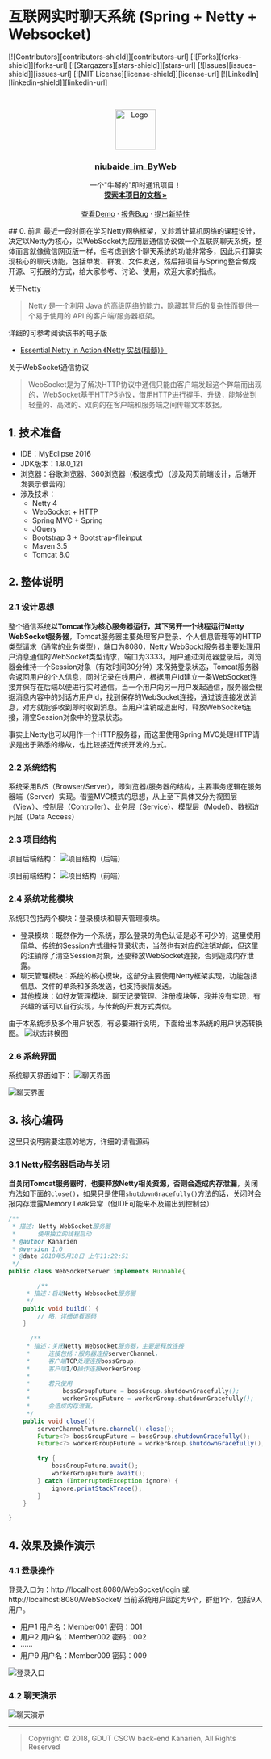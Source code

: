 # 互联网实时聊天系统 (Spring + Netty + Websocket)
<!-- PROJECT SHIELDS -->

[![Contributors][contributors-shield]][contributors-url]
[![Forks][forks-shield]][forks-url]
[![Stargazers][stars-shield]][stars-url]
[![Issues][issues-shield]][issues-url]
[![MIT License][license-shield]][license-url]
[![LinkedIn][linkedin-shield]][linkedin-url]

<!-- PROJECT LOGO -->
<br />

<p align="center">
  <a href="https://github.com/loks666/niubaide_im_ByWeb/">
    <img src="http://tva1.sinaimg.cn/large/ed264f1bgy1h46fyw6hgjj20dw0azaas.jpg" alt="Logo" width="80" height="80">
  </a>

<h3 align="center">niubaide_im_ByWeb</h3>
  <p align="center">
    一个"牛掰的"即时通讯项目！
    <br />
    <a href="https://github.com/loks666/niubaide_im_ByWeb"><strong>探索本项目的文档 »</strong></a>
    <br />
    <br />
    <a href="https://github.com/loks666/niubaide_im_ByWeb">查看Demo</a>
    ·
    <a href="https://github.com/loks666/niubaide_im_ByWeb/issues">报告Bug</a>
    ·
    <a href="https://github.com/loks666/niubaide_im_ByWeb/issues">提出新特性</a>
  </p>

</p>
## 0. 前言
最近一段时间在学习Netty网络框架，又趁着计算机网络的课程设计，决定以Netty为核心，以WebSocket为应用层通信协议做一个互联网聊天系统，整体而言就像微信网页版一样，但考虑到这个聊天系统的功能非常多，因此只打算实现核心的聊天功能，包括单发、群发、文件发送，然后把项目与Spring整合做成开源、可拓展的方式，给大家参考、讨论、使用，欢迎大家的指点。

关于Netty
> Netty 是一个利用 Java 的高级网络的能力，隐藏其背后的复杂性而提供一个易于使用的 API 的客户端/服务器框架。

详细的可参考阅读该书的电子版
* [Essential Netty in Action 《Netty 实战(精髓)》](https://legacy.gitbook.com/book/waylau/essential-netty-in-action/details)

关于WebSocket通信协议
> WebSocket是为了解决HTTP协议中通信只能由客户端发起这个弊端而出现的，WebSocket基于HTTP5协议，借用HTTP进行握手、升级，能够做到轻量的、高效的、双向的在客户端和服务端之间传输文本数据。

## 1. 技术准备
* IDE：MyEclipse 2016
* JDK版本：1.8.0_121
* 浏览器：谷歌浏览器、360浏览器（极速模式）（涉及网页前端设计，后端开发表示很苦闷）
* 涉及技术：
  * Netty 4
  * WebSocket + HTTP
  * Spring MVC + Spring
  * JQuery
  * Bootstrap 3 + Bootstrap-fileinput
  * Maven 3.5
  * Tomcat 8.0

## 2. 整体说明
### 2.1 设计思想
整个通信系统**以Tomcat作为核心服务器运行，其下另开一个线程运行Netty WebSocket服务器**，Tomcat服务器主要处理客户登录、个人信息管理等的HTTP类型请求（通常的业务类型），端口为8080，Netty WebSockt服务器主要处理用户消息通信的WebSocket类型请求，端口为3333。用户通过浏览器登录后，浏览器会维持一个Session对象（有效时间30分钟）来保持登录状态，Tomcat服务器会返回用户的个人信息，同时记录在线用户，根据用户id建立一条WebSocket连接并保存在后端以便进行实时通信。当一个用户向另一用户发起通信，服务器会根据消息内容中的对话方用户id，找到保存的WebSocket连接，通过该连接发送消息，对方就能够收到即时收到消息。当用户注销或退出时，释放WebSocket连接，清空Session对象中的登录状态。

事实上Netty也可以用作一个HTTP服务器，而这里使用Spring MVC处理HTTP请求是出于熟悉的缘故，也比较接近传统开发的方式。

### 2.2 系统结构
系统采用B/S（Browser/Server），即浏览器/服务器的结构，主要事务逻辑在服务器端（Server）实现。借鉴MVC模式的思想，从上至下具体又分为视图层（View）、控制层（Controller）、业务层（Service）、模型层（Model）、数据访问层（Data Access）

### 2.3 项目结构
项目后端结构：
![项目结构（后端）](http://kanarien-1254133416.cosgz.myqcloud.com/Image%20Bed/%E9%A1%B9%E7%9B%AE%E7%BB%93%E6%9E%84.JPG)

项目前端结构：
![项目结构（前端）](http://kanarien-1254133416.cosgz.myqcloud.com/Image%20Bed/%E9%A1%B9%E7%9B%AE%E7%BB%93%E6%9E%84%EF%BC%88%E5%89%8D%E7%AB%AF%EF%BC%89.JPG)

### 2.4 系统功能模块
系统只包括两个模块：登录模块和聊天管理模块。

* 登录模块：既然作为一个系统，那么登录的角色认证是必不可少的，这里使用简单、传统的Session方式维持登录状态，当然也有对应的注销功能，但这里的注销除了清空Session对象，还要释放WebSocket连接，否则造成内存泄露。
* 聊天管理模块：系统的核心模块，这部分主要使用Netty框架实现，功能包括信息、文件的单条和多条发送，也支持表情发送。
* 其他模块：如好友管理模块、聊天记录管理、注册模块等，我并没有实现，有兴趣的话可以自行实现，与传统的开发方式类似。


由于本系统涉及多个用户状态，有必要进行说明，下面给出本系统的用户状态转换图。
![状态转换图](https://kanarien-1254133416.cos.ap-guangzhou.myqcloud.com/Image%20Bed/%E8%81%8A%E5%A4%A9%E5%AE%A4%20-%20%E7%94%A8%E6%88%B7%E7%8A%B6%E6%80%81%E8%BD%AC%E6%8D%A2%E5%9B%BE.png)

### 2.6 系统界面
系统聊天界面如下：
![聊天界面](http://kanarien-1254133416.cosgz.myqcloud.com/Image%20Bed/%E8%81%8A%E5%A4%A9%E7%95%8C%E9%9D%A2.png)

![聊天界面](http://kanarien-1254133416.cosgz.myqcloud.com/Image%20Bed/%E8%81%8A%E5%A4%A9%E7%95%8C%E9%9D%A202.png)

## 3. 核心编码
这里只说明需要注意的地方，详细的请看源码

### 3.1 Netty服务器启动与关闭
**当关闭Tomcat服务器时，也要释放Netty相关资源，否则会造成内存泄漏**，关闭方法如下面的``close()``，如果只是使用``shutdownGracefully()``方法的话，关闭时会报内存泄露Memory Leak异常（但IDE可能来不及输出到控制台）
```Java
/**
 * 描述: Netty WebSocket服务器
 *      使用独立的线程启动
 * @author Kanarien
 * @version 1.0
 * @date 2018年5月18日 上午11:22:51
 */
public class WebSocketServer implements Runnable{

        /**
	 * 描述：启动Netty Websocket服务器
	 */
	public void build() {
	    // 略，详细请看源码
	}
     
      /**
	 * 描述：关闭Netty Websocket服务器，主要是释放连接
	 *     连接包括：服务器连接serverChannel，
	 *     客户端TCP处理连接bossGroup，
	 *     客户端I/O操作连接workerGroup
	 *
	 *     若只使用
	 *         bossGroupFuture = bossGroup.shutdownGracefully();
	 *         workerGroupFuture = workerGroup.shutdownGracefully();
	 *     会造成内存泄漏。
	 */
	public void close(){
	    serverChannelFuture.channel().close();
		Future<?> bossGroupFuture = bossGroup.shutdownGracefully();
        Future<?> workerGroupFuture = workerGroup.shutdownGracefully();

        try {
            bossGroupFuture.await();
            workerGroupFuture.await();
        } catch (InterruptedException ignore) {
            ignore.printStackTrace();
        }
	}

}
```

## 4. 效果及操作演示
### 4.1 登录操作
登录入口为：http://localhost:8080/WebSocket/login 或 http://localhost:8080/WebSocket/
当前系统用户固定为9个，群组1个，包括9人用户。
* 用户1  用户名：Member001  密码：001
* 用户2  用户名：Member002  密码：002
* ······
* 用户9  用户名：Member009  密码：009

![登录入口](http://kanarien-1254133416.cosgz.myqcloud.com/Image%20Bed/%E8%81%8A%E5%A4%A9%E5%AE%A4%E7%99%BB%E5%BD%95url.png)

### 4.2 聊天演示
![聊天演示](http://kanarien-1254133416.cosgz.myqcloud.com/Image%20Bed/%E8%81%8A%E5%A4%A9%E6%BC%94%E7%A4%BA.gif)


---

> Copyright © 2018, GDUT CSCW back-end Kanarien, All Rights Reserved
